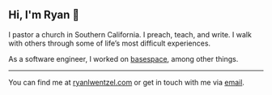 ## Hi, I'm Ryan 👋

I pastor a church in Southern California. I preach, teach, and write. I walk with others through some of life’s most difficult experiences. 

As a software engineer, I worked on [basespace](https://github.com/basespace), among other things.

---
You can find me at [ryanlwentzel.com](https://ryanlwentzel.com/) or get in touch with me via [email](mailto:hi@ryanlwentzel.com).
